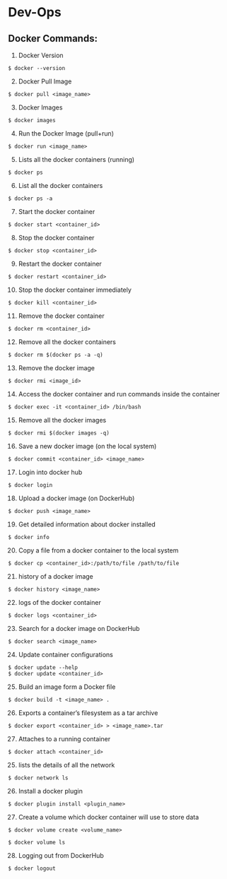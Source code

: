 # Dev-Ops

## Docker Commands:

<!-- | Command Name                                          | Command                                           |      
| :---------------------------------------------------: | :-----------------------------------------------: |
|  Docker Version                                       | $ docker --version                                | 
|  Docker Pull Image                                    | $ docker pull <image_name>                        | 
|  List  Docker Images                                  | $ docker images                                   |
|  Run the Docker Image (pull+run)                      | $ docker run <image_name>                         |
|  Lists all the docker containers (running)            | $ docker ps                                       |
|  List all the docker containers                       | $ docker ps -a                                    |
|  Start the docker container                           | $ docker start <container_id>                     |
|  Stop the docker container                            | $ docker stop <container_id>                      |
|  Restart the docker container                         | $ docker restart <container_id>                   |
|  Stop the docker container immediately                | $ docker kill <container_id>                      |
|  Remove the docker container                          | $ docker rm <container_id>                        | 
|  Remove all the docker containers                     | $ docker rm $(docker ps -a -q)                    | 
|  Remove the docker image                              | $ docker rmi <image_id>                           | -->



1. Docker Version
```
$ docker --version
```

2. Docker Pull Image
```
$ docker pull <image_name>
```

3. Docker Images
```
$ docker images
```

4. Run the Docker Image (pull+run)
```
$ docker run <image_name>
```

5. Lists all the docker containers (running)
```
$ docker ps
```

6. List all the docker containers
```
$ docker ps -a
```

7. Start the docker container
```
$ docker start <container_id>
```

8. Stop the docker container
```
$ docker stop <container_id>
```

9. Restart the docker container
```
$ docker restart <container_id>
```

10. Stop the docker container immediately
```
$ docker kill <container_id>
``` 

11. Remove the docker container
``` 
$ docker rm <container_id>
```

12. Remove all the docker containers
```
$ docker rm $(docker ps -a -q)
```

13. Remove the docker image
``` 
$ docker rmi <image_id>
```

14. Access the docker container and run commands inside the container
```
$ docker exec -it <container_id> /bin/bash
```

15. Remove all the docker images
```
$ docker rmi $(docker images -q)
```

16. Save a new docker image (on the local system)
```
$ docker commit <container_id> <image_name>
```

17. Login into docker hub
```
$ docker login
``` 

18. Upload a docker image (on DockerHub)
```
$ docker push <image_name>
```

19. Get detailed information about docker installed
```
$ docker info
```

20. Copy a file from a docker container to the local system
```
$ docker cp <container_id>:/path/to/file /path/to/file
```

21. history of a docker image
```
$ docker history <image_name>
```

22. logs of the docker container
```
$ docker logs <container_id>
```

23. Search for a docker image on DockerHub
```
$ docker search <image_name>
```

24. Update container configurations
```
$ docker update --help
$ docker update <container_id>
```

25. Build an image form a Docker file
```
$ docker build -t <image_name> .
```

26. Exports a container’s filesystem as a tar archive
```
$ docker export <container_id> > <image_name>.tar
```

27. Attaches to a running container
```
$ docker attach <container_id>
```

25. lists the details of all the network
```
$ docker network ls
```

26. Install a docker plugin
```
$ docker plugin install <plugin_name>
```

27. Create a volume which docker container will use to store data
```
$ docker volume create <volume_name>

$ docker volume ls
```

28. Logging out from DockerHub
```
$ docker logout
```